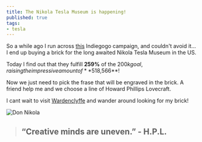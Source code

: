 ```yaml
---
title: The Nikola Tesla Museum is happening!
published: true
tags:
- tesla
---
```

So a while ago I run across [this](https://www.indiegogo.com/projects/buy-a-brick-for-the-nikola-tesla-museum) Indiegogo campaign, and couldn't avoid it... I end up buying a brick for the long awaited Nikola Tesla Museum in the US.

Today I find out that they fulfill **259%** of the $200k goal, raising the impressive amount of **$518,566**!

Now we just need to pick the frase that will be engraved in the brick.
A friend help me and we choose a line of Howard Phillips Lovecraft.

I cant wait to visit [Wardenclyffe](http://en.wikipedia.org/wiki/Wardenclyffe_Tower) and wander around looking for my brick!

![Don Nikola](https://upload.wikimedia.org/wikipedia/commons/5/56/Tesla3.jpg)


> ## “Creative minds are uneven.” - H.P.L.
